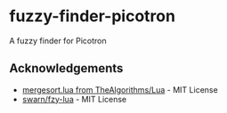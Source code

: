 # fuzzy-finder-picotron
A fuzzy finder for Picotron

## Acknowledgements

* [mergesort.lua from TheAlgorithms/Lua](https://github.com/TheAlgorithms/Lua/blob/main/src/sorting/mergesort.lua) - MIT License
* [swarn/fzy-lua](https://github.com/swarn/fzy-lua) - MIT License

